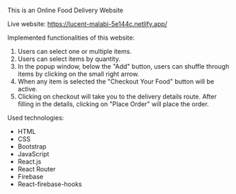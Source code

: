 This is an Online Food Delivery Website

Live website: https://lucent-malabi-5e144c.netlify.app/

Implemented functionalities of this website:
1.  Users can select one or multiple items.
2.  Users can select items by quantity.
3.  In the popup window, below the "Add" button, users can shuffle through items by clicking on the small right arrow.
4.  When any item is selected the "Checkout Your Food" button will be active.
5.  Clicking on checkout will take you to the delivery details route. After filling in the details, clicking on "Place Order" will place the order.

Used technologies:
-  HTML
-  CSS
-  Bootstrap
-  JavaScript
-  React.js
-  React Router
-  Firebase
-  React-firebase-hooks

